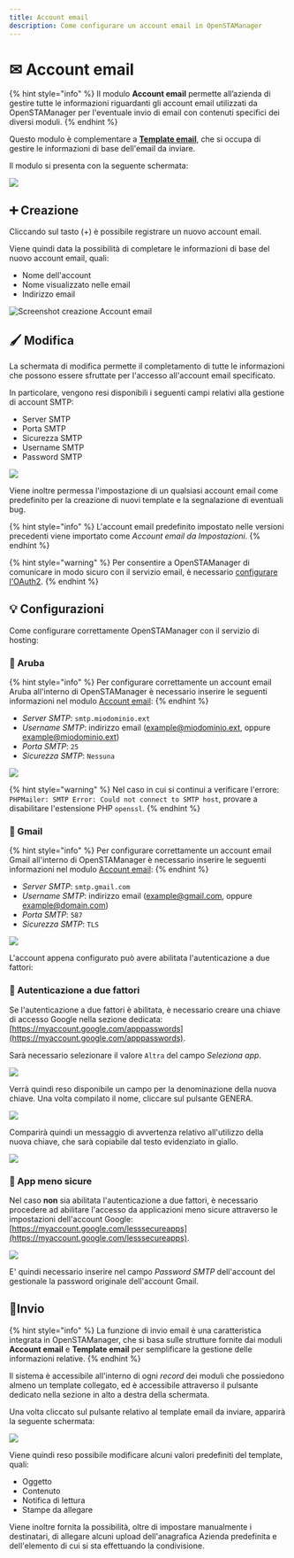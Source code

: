 ```yaml
---
title: Account email
description: Come configurare un account email in OpenSTAManager
---
```


# ✉ Account email

{% hint style="info" %}
Il modulo **Account email** permette all’azienda di gestire tutte le informazioni riguardanti gli account email utilizzati da OpenSTAManager per l'eventuale invio di email con contenuti specifici dei diversi moduli.
{% endhint %}

Questo modulo è complementare a [**Template email**](template.md), che si occupa di gestire le informazioni di base dell'email da inviare.

Il modulo si presenta con la seguente schermata:

![](<../../.gitbook/assets/image (23).png>)

## ➕ Creazione

Cliccando sul tasto (+) è possibile registrare un nuovo account email.

Viene quindi data la possibilità di completare le informazioni di base del nuovo account email, quali:

* Nome dell'account
* Nome visualizzato nelle email
* Indirizzo email

![Screenshot creazione Account email](../../.gitbook/assets/CreazioneAccountEmail.PNG)

## 🖌️ Modifica

La schermata di modifica permette il completamento di tutte le informazioni che possono essere sfruttate per l'accesso all'account email specificato.

In particolare, vengono resi disponibili i seguenti campi relativi alla gestione di account SMTP:

* Server SMTP
* Porta SMTP
* Sicurezza SMTP
* Username SMTP
* Password SMTP

![](<../../.gitbook/assets/image (34).png>)

Viene inoltre permessa l'impostazione di un qualsiasi account email come predefinito per la creazione di nuovi template e la segnalazione di eventuali bug.

{% hint style="info" %}
L'account email predefinito impostato nelle versioni precedenti viene importato come _Account email da Impostazioni_.
{% endhint %}

{% hint style="warning" %}
Per consentire a OpenSTAManager di comunicare in modo sicuro con il servizio email, è necessario [configurare l'OAuth2](../../faq/configurazione-oauth2.md).
{% endhint %}

## 💡 Configurazioni

Come configurare correttamente OpenSTAManager con il servizio di hosting:

### 📘 Aruba

{% hint style="info" %}
Per configurare correttamente un account email Aruba all'interno di OpenSTAManager è necessario inserire le seguenti informazioni nel modulo [Account email](account.md):
{% endhint %}

* _Server SMTP_: `smtp.miodominio.ext`
* _Username SMTP_: indirizzo email (example@miodominio.ext, oppure example@miodominio.ext)
* _Porta SMTP_: `25`
* _Sicurezza SMTP_: `Nessuna`

![](<../../.gitbook/assets/image (52).png>)

{% hint style="warning" %}
Nel caso in cui si continui a verificare l'errore: `PHPMailer: SMTP Error: Could not connect to SMTP host`, provare a disabilitare l'estensione PHP `openssl`.
{% endhint %}

### 📗 Gmail

{% hint style="info" %}
Per configurare correttamente un account email Gmail all'interno di OpenSTAManager è necessario inserire le seguenti informazioni nel modulo [Account email](account.md):
{% endhint %}

* _Server SMTP_: `smtp.gmail.com`
* _Username SMTP_: indirizzo email (example@gmail.com, oppure example@domain.com)
* _Porta SMTP_: `587`
* _Sicurezza SMTP_: `TLS`

![](<../../.gitbook/assets/image (94) (1).png>)

L'account appena configurato può avere abilitata l'autenticazione a due fattori:

### 🔐 Autenticazione a due fattori

Se l'autenticazione a due fattori è abilitata, è necessario creare una chiave di accesso Google nella sezione dedicata: [https://myaccount.google.com/apppasswords](https://myaccount.google.com/apppasswords).

Sarà necessario selezionare il valore `Altra` del campo _Seleziona app_.

![](<../../.gitbook/assets/image (73).png>)

Verrà quindi reso disponibile un campo per la denominazione della nuova chiave. Una volta compilato il nome, cliccare sul pulsante GENERA.

![](<../../.gitbook/assets/image (49).png>)

Comparirà quindi un messaggio di avvertenza relativo all'utilizzo della nuova chiave, che sarà copiabile dal testo evidenziato in giallo.

![](<../../.gitbook/assets/image (31).png>)

### 📂 App meno sicure

Nel caso **non** sia abilitata l'autenticazione a due fattori, è necessario procedere ad abilitare l'accesso da applicazioni meno sicure attraverso le impostazioni dell'account Google: [https://myaccount.google.com/lesssecureapps](https://myaccount.google.com/lesssecureapps).

![](<../../.gitbook/assets/image (88).png>)

E' quindi necessario inserire nel campo _Password SMTP_ dell'account del gestionale la password originale dell'account Gmail.

## 📨Invio

{% hint style="info" %}
La funzione di invio email è una caratteristica integrata in OpenSTAManager, che si basa sulle strutture fornite dai moduli **Account email** e **Template email** per semplificare la gestione delle informazioni relative.
{% endhint %}

Il sistema è accessibile all'interno di ogni _record_ dei moduli che possiedono almeno un template collegato, ed è accessibile attraverso il pulsante dedicato nella sezione in alto a destra della schermata.

Una volta cliccato sul pulsante relativo al template email da inviare, apparirà la seguente schermata:

![](<../../.gitbook/assets/image (50).png>)

Viene quindi reso possibile modificare alcuni valori predefiniti del template, quali:

* Oggetto
* Contenuto
* Notifica di lettura
* Stampe da allegare

Viene inoltre fornita la possibilità, oltre di impostare manualmente i destinatari, di allegare alcuni upload dell'anagrafica Azienda predefinita e dell'elemento di cui si sta effettuando la condivisione.
